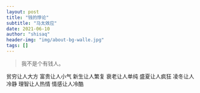 ```yaml
---
layout: post
title: "钱的悖论"
subtitle: "马太效应"
date: 2021-06-10
author: "shisaq"
header-img: "img/about-bg-walle.jpg"
tags: []
---
```


> 我不是个有钱人。

贫穷让人大方 富贵让人小气
新生让人繁复 衰老让人单纯
盛夏让人疯狂 凌冬让人冷静
理智让人热情 情感让人冷酷
